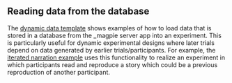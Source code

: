 ## Reading data from the database

The [dynamic data template](https://github.com/magpie-ea/DynamicDataTemplate) shows examples of how to load data that is stored in a database from the _magpie server app into an experiment. This is particularly useful for dynamic experimental designs where later trials depend on data generated by earlier trials/participants. For example, the [iterated narration example](https://github.com/magpie-ea/IteratedNarration) uses this functionality to realize an experiment in which participants read and reproduce a story which could be a previous reproduction of another participant.



